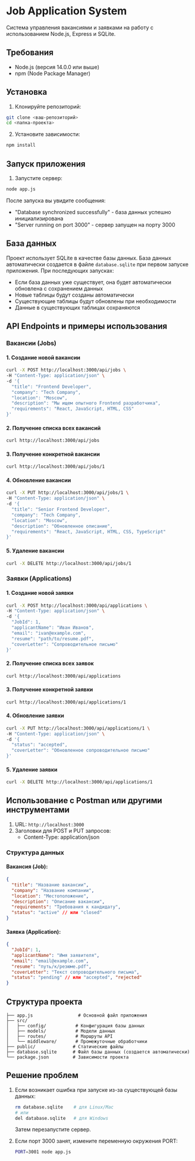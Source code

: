 # Job Application System

Система управления вакансиями и заявками на работу с использованием Node.js, Express и SQLite.

## Требования

- Node.js (версия 14.0.0 или выше)
- npm (Node Package Manager)

## Установка

1. Клонируйте репозиторий:
```bash
git clone <ваш-репозиторий>
cd <папка-проекта>
```

2. Установите зависимости:
```bash
npm install
```

## Запуск приложения

1. Запустите сервер:
```bash
node app.js
```

После запуска вы увидите сообщения:
- "Database synchronized successfully" - база данных успешно инициализирована
- "Server running on port 3000" - сервер запущен на порту 3000

## База данных

Проект использует SQLite в качестве базы данных. База данных автоматически создается в файле `database.sqlite` при первом запуске приложения. При последующих запусках:

- Если база данных уже существует, она будет автоматически обновлена с сохранением данных
- Новые таблицы будут созданы автоматически
- Существующие таблицы будут обновлены при необходимости
- Данные в существующих таблицах сохраняются

## API Endpoints и примеры использования

### Вакансии (Jobs)

#### 1. Создание новой вакансии
```bash
curl -X POST http://localhost:3000/api/jobs \
-H "Content-Type: application/json" \
-d '{
  "title": "Frontend Developer",
  "company": "Tech Company",
  "location": "Moscow",
  "description": "Мы ищем опытного Frontend разработчика",
  "requirements": "React, JavaScript, HTML, CSS"
}'
```

#### 2. Получение списка всех вакансий
```bash
curl http://localhost:3000/api/jobs
```

#### 3. Получение конкретной вакансии
```bash
curl http://localhost:3000/api/jobs/1
```

#### 4. Обновление вакансии
```bash
curl -X PUT http://localhost:3000/api/jobs/1 \
-H "Content-Type: application/json" \
-d '{
  "title": "Senior Frontend Developer",
  "company": "Tech Company",
  "location": "Moscow",
  "description": "Обновленное описание",
  "requirements": "React, JavaScript, HTML, CSS, TypeScript"
}'
```

#### 5. Удаление вакансии
```bash
curl -X DELETE http://localhost:3000/api/jobs/1
```

### Заявки (Applications)

#### 1. Создание новой заявки
```bash
curl -X POST http://localhost:3000/api/applications \
-H "Content-Type: application/json" \
-d '{
  "JobId": 1,
  "applicantName": "Иван Иванов",
  "email": "ivan@example.com",
  "resume": "path/to/resume.pdf",
  "coverLetter": "Сопроводительное письмо"
}'
```

#### 2. Получение списка всех заявок
```bash
curl http://localhost:3000/api/applications
```

#### 3. Получение конкретной заявки
```bash
curl http://localhost:3000/api/applications/1
```

#### 4. Обновление заявки
```bash
curl -X PUT http://localhost:3000/api/applications/1 \
-H "Content-Type: application/json" \
-d '{
  "status": "accepted",
  "coverLetter": "Обновленное сопроводительное письмо"
}'
```

#### 5. Удаление заявки
```bash
curl -X DELETE http://localhost:3000/api/applications/1
```

## Использование с Postman или другими инструментами

1. URL: `http://localhost:3000`
2. Заголовки для POST и PUT запросов:
   - Content-Type: application/json

### Структура данных

#### Вакансия (Job):
```json
{
  "title": "Название вакансии",
  "company": "Название компании",
  "location": "Местоположение",
  "description": "Описание вакансии",
  "requirements": "Требования к кандидату",
  "status": "active" // или "closed"
}
```

#### Заявка (Application):
```json
{
  "JobId": 1,
  "applicantName": "Имя заявителя",
  "email": "email@example.com",
  "resume": "путь/к/резюме.pdf",
  "coverLetter": "Текст сопроводительного письма",
  "status": "pending" // или "accepted", "rejected"
}
```

## Структура проекта

```
├── app.js                 # Основной файл приложения
├── src/
│   ├── config/           # Конфигурация базы данных
│   ├── models/           # Модели данных
│   ├── routes/           # Маршруты API
│   └── middleware/       # Промежуточные обработчики
├── public/              # Статические файлы
├── database.sqlite      # Файл базы данных (создается автоматически)
└── package.json         # Зависимости проекта
```

## Решение проблем

1. Если возникает ошибка при запуске из-за существующей базы данных:
   ```bash
   rm database.sqlite    # для Linux/Mac
   # или
   del database.sqlite   # для Windows
   ```
   Затем перезапустите сервер.

2. Если порт 3000 занят, измените переменную окружения PORT:
   ```bash
   PORT=3001 node app.js
   ``` 
 
 
